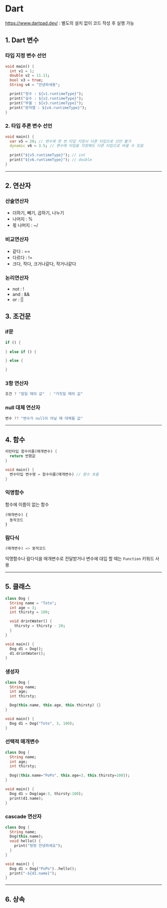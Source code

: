 # Dart

https://www.dartpad.dev/ : 별도의 설치 없이 코드 작성 후 실행 가능 

## 1. Dart 변수

### 타입 지정 변수 선언
```dart
void main() {
  int v1 = 1;
  double v2 = 11.11;
  bool v3 = true;
  String v4 = "안녕하세용";

  print("정수 : ${v1.runtimeType}");
  print("실수 : ${v2.runtimeType}");
  print("부울 : ${v3.runtimeType}");
  print("문자열 : ${v4.runtimeType}");
}
```

### 2. 타입 추론 변수 선언
```dart
void main() {
  var v5 = 20; // 변수에 한 번 타입 지정시 다른 타입으로 선언 불가
  dynamic v6 = 3.5; // 변수에 타입을 지정해도 다른 타입으로 바꿀 수 있음
  
  print("${v5.runtimeType}"); // int
  print("${v6.runtimeType}"); // double
}
```
---
## 2. 연산자

### 산술연산자
- 더하기, 빼기, 곱하기, 나누기
- 나머지 : %
- 몫 나머지 : ~/

### 비교연산자
- 같다 : ==
- 다르다 : !=
- 크다, 작다, 크거나같다, 작거나같다

### 논리연산자
- not : !
- and : &&
- or : ||

## 3. 조건문

### if문
```dart
if () {
  
} else if () {

} else {

}
```

### 3항 연산자
```dart
조건 ? "참일 때의 값"  : "거짓일 때의 값"
```

### null 대체 연산자
```dart
변수 ?? "변수가 null이 아닐 때 대체될 값"
```
---
## 4. 함수
```dart
리턴타입 함수이름(매개변수) {
  return 반환값
}

void main() {
  변수타입 변수명 = 함수이름(매개변수) // 함수 호출
}
```

### 익명함수
함수에 이름이 없는 함수
```
(매개변수) {
  동작코드
}
```

### 람다식
``` dart
(매개변수) => 동작코드
```
익명함수나 람다식을 매개변수로 전달받거나 변수에 대입 할 때는 `Function` 키워드 사용

---
##  5. 클래스
```dart
class Dog {
  String name = "Toto";
  int age = 3;
  int thirsty = 100;

  void drintWater() {
    thirsty = thirsty - 20;
  }
}

void main() {
  Dog d1 = Dog();
  d1.drintWater();
}
```

### 생성자
```dart
class Dog {
  String name;
  int age;
  int thirsty; 

  Dog(this.name, this.age, this.thirsty) {}
}

void main() {
  Dog d1 = Dog("Toto", 3, 100);
}
```

### 선택적 매개변수
```dart
class Dog {
  String name;
  int age;
  int thirsty; 
  
  Dog({this.name="PoPo", this.age=3, this.thirsty=100});
}

void main() {
  Dog d1 = Dog(age:3, thirsty:100);
  print(d1.name);
}
```

### cascade 연산자
```dart
class Dog {
  String name;
  Dog(this.name);
  void hello() {
    print("멍멍 안녕하세요");
  }
}

void main() {
  Dog d1 = Dog("PoPo")..hello();
  print("-${d1.name}");
}
```
---
## 6. 상속
